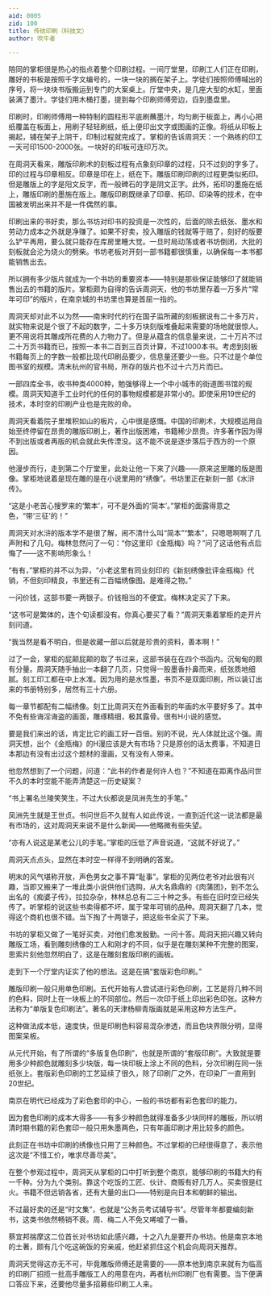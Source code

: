 ```yaml
---
aid: 0005
zid: 100
title: 传统印刷（科技文）
author: 吹牛者

---
```




  陪同的掌柜很是热心的指点着整个印刷过程。一间厅堂里，印刷工人们正在印刷，雕好的书板是按照千字文编号的，一块一块的搁在架子上。学徒们按照师傅喊出的序号，将一块块书版搬运到专门的大案桌上。厅堂中央，是几座大型的水缸，里面装满了墨汁。学徒们用木桶打墨，提到每个印刷师傅旁边，舀到墨盘里。

  印刷时，印刷师傅用一种特制的圆柱形平底刷蘸墨汁，均匀刷于板面上，再小心把纸覆盖在板面上，用刷子轻轻刷纸，纸上便印出文字或图画的正像。将纸从印板上揭起，铺在架子上阴干，印制过程就完成了。掌柜的告诉周洞天：一个熟练的印工一天可印1500-2000张。一块好的印板可连印万次。

  在周洞天看来，雕版印刷术的刻板过程有点象刻印章的过程，只不过刻的字多了。印的过程与印章相反。印章是印在上，纸在下。雕版印刷印刷的过程更类似拓印。但是雕版上的字是阳文反字，而一般碑石的字是阴文正字。此外，拓印的墨施在纸上，雕版印刷的墨施在版上。雕版印刷既继承了印章、拓印、印染等的技术，在中国被发明出来并不是一件偶然的事。

  印刷出来的书好卖，那么书坊对印书的投资是一次性的，后面的除去纸张、墨水和劳动力成本之外就是净赚了。如果不好卖，投入雕版的钱就等于赔了，刻好的版要么铲平再用，要么就只能存在库房里睡大觉。一旦时局动荡或者书坊倒闭，大批的刻板就会沦为烧火的劈柴。书坊老板对开刻一部书籍都很慎重，以确保每一本书都能销售出去。

  所以拥有多少版片就成为一个书坊的重要资本——特别是那些保证能够印了就能销售出去的书籍的版片。掌柜颇为自得的告诉周洞天，他的书坊里存着一万多片“常年可印”的版片，在南京城的书坊里也算是首屈一指的。

  周洞天却对此不以为然——南宋时代的行在国子监所藏的刻板据说有二十多万片，就实物来说是个很了不起的数字，二十多万块刻版堆叠起来需要的场地就很惊人。更不用说将其雕成所花费的人力物力了。但是从蕴含的信息量来说，二十万片不过二十万页书籍而已，按照一本书二百到三百页计算，不过1000本书。考虑到刻板书籍每页上的字数一般都比现代印刷品要少，信息量还要少一些。只不过是个单位图书室的规模。清末杭州的官书局，所存的版片也不过十六万片而已。

  一部四库全书，收书种类4000种，勉强够得上一个中小城市的街道图书馆的规模。周洞天知道手工业时代的任何的事物规模都是非常小的。即使采用19世纪的技术，本时空的印刷产业也是完败的命。

  周洞天看着院子里堆积如山的板片，心中很是感慨。中国的印刷术，大规模运用自始至终停留在昂贵的雕版印刷上，著作出版困难，书籍稀少昂贵。许多著作因为得不到出版或者再版的机会就此失传湮没。这不能不说是逐步落后于西方的一个原因。

  他漫步而行，走到第二个厅堂里，此处让他一下来了兴趣——原来这里雕的版是图像。掌柜地说着是现在雕的是在小说里用的“绣像”。书坊里正在新刻一部《水浒传》。

  “这是小老苦心搜罗来的‘繁本’，可不是外面的‘简本’。”掌柜的面露得意之色，“带‘三征’的！”

  周洞天对水浒的版本学不是很了解，闹不清什么叫“简本”“繁本”，只嗯嗯啊啊了几声附和了几句。梅林忽然问了一句：“你这里印《金瓶梅》吗？”问了这话他有点后悔了——这不影响形象么！

  “有有，”掌柜的并不以为异，“小老这里有同业刻印的《新刻绣像批评金瓶梅》代销，不但刻印精良，书里还有二百幅绣像图。是难得之物。”

  一问价钱，这部书要一两银子。价钱相当的不便宜。梅林决定买了下来。

  “这书可是繁体的，连个句读都没有。你真心要买了看？”周洞天乘着掌柜的走开片刻问道。

  “我当然是看不明白，但是收藏一部以后就是珍贵的资料，善本啊！”

  过了一会，掌柜的屁颠屁颠的取了书过来，这部书装在在四个书函内。沉甸甸的颇有分量。周洞天随手抽出一本翻了几页，只觉得一股墨香扑鼻而来，纸张质地细腻。刻工印工都在中上水准。因为用的是水性墨，书页不是双面印刷，所以装订出来的书册特别多，居然有三十六册。

  每一章节都配有二幅绣像。刻工比周洞天在外面看到的年画的水平要好多了。其中不免有些诲淫诲盗的画面，雕琢精细，极其露骨。很有H小说的感觉。

  要是我们来出的话，肯定比它的画工好一百倍。别的不说，光人体就比这个强。周洞天想，出个《金瓶梅》的H漫应该是大有市场？只是原创的话太费事，不知道日本那边有没有出过这个题材的漫画，又有没有人带来。

  他忽然想到了一个问题，问道：“此书的作者是何许人也？”不知道在距离作品问世不久的本时空能不能弄清楚这一历史疑案？

  “书上署名兰陵笑笑生，不过大伙都说是凤洲先生的手笔。”

  凤洲先生就是王世贞。书问世后不久就有人如此传说，一直到近代这一说法都是最有市场的，这对周洞天来说不是什么新闻——他略微有些失望。

  “亦有人说这是某老公儿的手笔。”掌柜的压低了声音说道，“这就不好说了。”

  周洞天点点头，显然在本时空一样得不到明确的答案。

  明末的风气堪称开放，声色男女之事不算“耻事”。掌柜的见两位老爷对此很有兴趣，当即又搬来了一堆此类小说供他们选购，从大名鼎鼎的《肉蒲团》，到不怎么出名的《痴婆子传》，拉拉杂杂，林林总总有二三十种之多。有些在旧时空已经失传了。听掌柜的说这些书卖得都不坏，属于常年可销的品种。周洞天翻了几本，觉得这个商机也很不错。当下掏了十两银子，把这些书全买了下来。

  书坊的掌柜又做了一笔好买卖，对他们愈发殷勤。一问十答。周洞天把兴趣又转向雕版工场，看到雕刻绣像的工人和刚才的不同，似乎是在雕刻某种不完整的图案，思索片刻他忽然明白了，这是在雕刻套版印刷的画板。

  走到下一个厅堂内证实了他的想法。这是在搞“套版彩色印刷。”

  雕版印刷一般只用单色印刷。五代开始有人尝试进行彩色印刷，工艺是将几种不同的色料，同时上在一块板上的不同部位。然后一次印于纸上印出彩色印张。这种方法称为“单版复色印刷法”。著名的天津杨柳青版画就是采用这种方法生产。

  这种做法成本低，速度快，但是印刷色料容易混杂渗透，而且色块界限分明，显得图案呆板。

  从元代开始，有了所谓的“多版复色印刷”，也就是所谓的“套版印刷”。大致就是要用多少种颜色就雕刻多少块版，每一块印板上涂上不同的色料，分次印刷在同一张纸张上。套版彩色印刷的工艺延续了很久，除了印刷厂之外，在印染厂一直用到20世纪。

  南京在明代已经成为了彩色套印的中心，一般的书坊都有彩色套印的能力。

  因为套色印刷的成本大得多——有多少种颜色就得准备多少块同样的雕板，所以明清时期书籍的彩色套印一般只用朱墨两色，只有年画印刷才用比较多的颜色。

  此刻正在书坊中印刷的绣像也只用了三种颜色。不过掌柜的已经很得意了，表示他这次是“不惜工价，唯求尽善尽美”。

  在整个参观过程中，周洞天从掌柜的口中打听到整个南京，能够印刷的书籍大约有一千种。分为九个类别。靠这个吃饭的工匠、伙计、商贩有好几万人。买卖很是红火。书籍不但远销各省，还有大量的出口——特别是向日本和朝鲜的输出。

  不过最好卖的还是“时文集”，也就是“公务员考试辅导书”。尽管年年都要编刻新书，这类书依然畅销不衰。周、梅二人不免又唏嘘了一番。

  蔡宜邦揣摩这二位首长对书坊如此感兴趣，十之八九是要开办书坊。他是南京本地的土著，颇有几个吃这碗饭的穷亲戚，他赶紧抓住这个机会向周洞天推荐。

  周洞天觉得这亦无不可，毕竟雕版师傅还是需要的——原本他到南京来就有为临高的印刷厂招揽一批高手雕版工人的用意在内，再者杭州印刷厂也有需要。当下便满口答应下来，还要他尽量多招募些印刷工人来。



